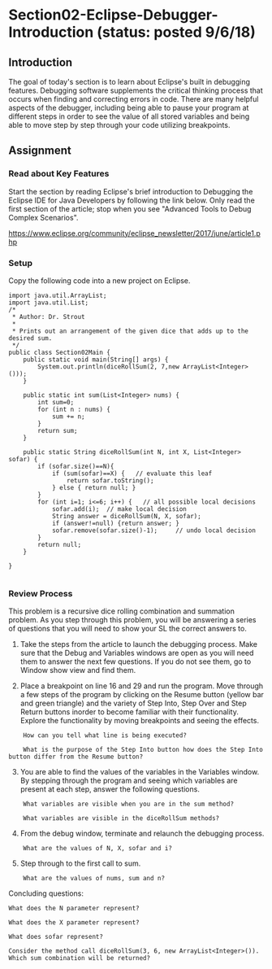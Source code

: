 # Section02-Eclipse-Debugger-Introduction  (status: posted 9/6/18)

## Introduction 
The goal of today's section is to learn about Eclipse's built in debugging features.
Debugging software supplements the critical thinking process that occurs when finding 
and correcting errors in code. There are many helpful aspects of the debugger, including 
being able to pause your program at different steps in order to see the value of all 
stored variables and being able to move step by step through your code utilizing 
breakpoints. 

## Assignment

### Read about Key Features 
Start the section by reading Eclipse's brief introduction to Debugging the Eclipse IDE 
for Java Developers by following the link below. Only read the first section of the article; 
stop when you see "Advanced Tools to Debug Complex Scenarios". 

https://www.eclipse.org/community/eclipse_newsletter/2017/june/article1.php

### Setup
Copy the following code into a new project on Eclipse. 

```
import java.util.ArrayList;
import java.util.List;
/*
 * Author: Dr. Strout 
 * 
 * Prints out an arrangement of the given dice that adds up to the desired sum.
 */
public class Section02Main {
	public static void main(String[] args) {
		System.out.println(diceRollSum(2, 7,new ArrayList<Integer>()));
	}

	public static int sum(List<Integer> nums) {
		int sum=0;
		for (int n : nums) {
			sum += n;
		}
		return sum;
	}
	
	public static String diceRollSum(int N, int X, List<Integer> sofar) {
		if (sofar.size()==N){
			if (sum(sofar)==X) {   // evaluate this leaf
				return sofar.toString();
			} else { return null; }
		} 
		for (int i=1; i<=6; i++) {   // all possible local decisions 
			sofar.add(i);  // make local decision
			String answer = diceRollSum(N, X, sofar);
			if (answer!=null) {return answer; }        
			sofar.remove(sofar.size()-1);     // undo local decision
		}
		return null;
	}

}


```

### Review Process
This problem is a recursive dice rolling 
combination and summation problem. As you step through this problem, you will be answering a series 
of questions that you will need to show your SL the correct answers to. 

1. Take the steps from the article to launch the debugging process. Make sure that the Debug and 
Variables windows are open as you will need them to answer the next few questions.  If you do not 
see them, go to Window show view and find them. 

2. Place a breakpoint on line 16 and 29 and run the program. Move through a few steps of the program 
by clicking on the Resume button (yellow bar and green triangle) and the variety of Step Into, Step Over 
and Step Return buttons inorder to become familiar with their functionality. Explore the functionality 
by moving breakpoints and seeing the effects. 
```
	How can you tell what line is being executed? 
	
	What is the purpose of the Step Into button how does the Step Into button differ from the Resume button?
```	
3. You are able to find the values of the variables in the Variables window. By stepping through 
the program and seeing which variables are present at each step, answer the following questions. 
```
	What variables are visible when you are in the sum method? 
	
	What variables are visible in the diceRollSum methods? 
```
4. From the debug window, terminate and relaunch the debugging process. 
```
	What are the values of N, X, sofar and i?  
```
5. Step through to the first call to sum. 
```
	What are the values of nums, sum and n? 
```
Concluding questions:

	What does the N parameter represent?

	What does the X parameter represent?
	
	What does sofar represent? 
	
	Consider the method call diceRollSum(3, 6, new ArrayList<Integer>()). Which sum combination will be returned? 
